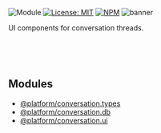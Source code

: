 ![Module](https://img.shields.io/badge/%40platform-conversation.ui-%23EA4E7E.svg)
[![License: MIT](https://img.shields.io/badge/license-MIT-blue.svg)](https://opensource.org/licenses/MIT)
[![NPM](https://img.shields.io/npm/v/@platform/conversation.ui.svg?colorB=blue&style=flat)](https://www.npmjs.com/package/@platform/conversation.ui)
![banner](https://user-images.githubusercontent.com/185555/57006688-c9bab100-6c36-11e9-858f-a7c67f5eaa3e.png)

UI components for conversation threads.

<p>&nbsp;<p>
<p>&nbsp;<p>


## Modules
- [@platform/conversation.types](../conversation.types)
- [@platform/conversation.db](../conversation.db)
- [@platform/conversation.ui](../conversation.ui)

